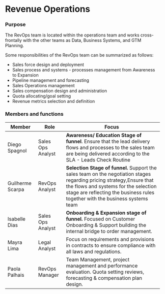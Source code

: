# Revenue Operations

### Purpose

The RevOps team is located within the operations team and works cross-frontally with the other teams as  Data, Business Systems, and GTM Planning.

Some responsibilities of the RevOps team can be summarized as follows:

* Sales force design and deployment&#x20;
* Sales process and systems - processes management from Awareness to Expansion&#x20;
* Pipeline management and forecasting&#x20;
* Sales Operations management&#x20;
* Sales compensation design and administration&#x20;
* Quota allocating/goal setting&#x20;
* Revenue metrics selection and definition



### Members and functions



| Member           | Role               | Focus                                                                                                                                                                                                                                          |
| ---------------- | ------------------ | ---------------------------------------------------------------------------------------------------------------------------------------------------------------------------------------------------------------------------------------------- |
| Diego Spagnol    | Sales Ops Analyst  | **Awareness/ Education Stage of funnel**.  Ensure that the lead delivery flows and processes to the sales team are being delivered according to the SLA - Leads Check Routine                                                                  |
| Guilherme Scarpa | RevOps Analyst     | **Selection Stage of funnel.** Support the sales team on the negotiation stages regarding pricing strategy,Ensure that the flows and systems for the selection stage are reflecting the business rules together with the business systems team |
| Isabelle Dias    | Sales Ops Analyst  | **Onboarding & Expansion stage of funnel.** Focused on Customer Onboarding & Support building the internal bridge to order management.                                                                                                         |
| Mayra Lima       | Legal Analyst      | Focus on requirements and provisions in contracts to ensure compliance with all laws and regulations.                                                                                                                                          |
| Paola Palhais    | RevOps Manager     | Team Management,  project management and performance evaluation. Quota setting reviews, forecasting & compensation plan design.                                                                                                                |

